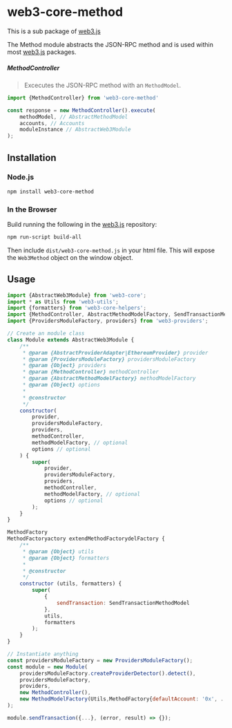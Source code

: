 # web3-core-method

This is a sub package of [web3.js][repo]

The Method module abstracts the JSON-RPC method and is used within most [web3.js][repo] packages.


##### MethodController
> Excecutes the JSON-RPC method with an ```MethodModel```.

```js 
import {MethodController} from 'web3-core-method'

const response = new MethodController().execute(
    methodModel, // AbstractMethodModel
    accounts, // Accounts
    moduleInstance // AbstractWeb3Module
); 
```

## Installation

### Node.js

```bash
npm install web3-core-method
```

### In the Browser

Build running the following in the [web3.js][repo] repository:

```bash
npm run-script build-all
```

Then include `dist/web3-core-method.js` in your html file.
This will expose the `Web3Method` object on the window object.


## Usage

```js
import {AbstractWeb3Module} from 'web3-core';
import * as Utils from 'web3-utils';
import {formatters} from 'web3-core-helpers';
import {MethodController, AbstractMethodModelFactory, SendTransactionMethodModel} from 'web3-core-method';
import {ProvidersModuleFactory, providers} from 'web3-providers';

// Create an module class
class Module extends AbstractWeb3Module {
    /**
     * @param {AbstractProviderAdapter|EthereumProvider} provider
     * @param {ProvidersModuleFactory} providersModuleFactory
     * @param {Object} providers
     * @param {MethodController} methodController
     * @param {AbstractMethodModelFactory} methodModelFactory
     * @param {Object} options
     * 
     * @constructor
     */
    constructor(
        provider,
        providersModuleFactory,
        providers,
        methodController, 
        methodModelFactory, // optional
        options // optional
    ) {
        super(
            provider,
            providersModuleFactory,
            providers,
            methodController, 
            methodModelFactory, // optional
            options // optional
        );
    }
}

MethodFactory
MethodFactoryactory extendMethodFactorydelFactory {
    /**
     * @param {Object} utils
     * @param {Object} formatters
     * 
     * @constructor
     */
    constructor (utils, formatters) {
        super(
            {
                sendTransaction: SendTransactionMethodModel
            },
            utils,
            formatters
        );
    }
}

// Instantiate anything
const providersModuleFactory = new ProvidersModuleFactory();
const module = new Module(
    providersModuleFactory.createProviderDetector().detect(), 
    providersModuleFactory, 
    providers,
    new MethodController(), 
    new MethodModelFactory(Utils,MethodFactory{defaultAccount: '0x', ...}
);

module.sendTransaction({...}, (error, result) => {});
```


[docs]: http://web3js.readthedocs.io/en/1.0/
[repo]: https://github.com/ethereum/web3.js


